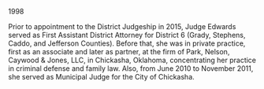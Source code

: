 ﻿---
fname: 'Leah'
lname: 'Edwards'
id: 1136
published: false
layout: judge-bio
---
1998

Prior to appointment to the District Judgeship in 2015, Judge Edwards
served as First Assistant District Attorney for District 6 (Grady,
Stephens, Caddo, and Jefferson Counties). Before that, she was in
private practice, first as an associate and later as partner, at the
firm of Park, Nelson, Caywood & Jones, LLC, in Chickasha, Oklahoma,
concentrating her practice in criminal defense and family law. Also,
from June 2010 to November 2011, she served as Municipal Judge for the
City of Chickasha.
